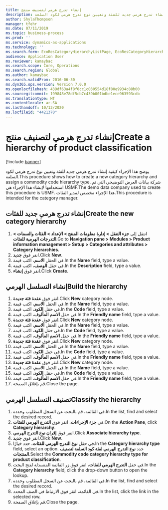 ```yaml
---
title: إنشاء تدرج هرمي لتصنيف منتج
description: يوضح هذا الإجراء كيفية إنشاء تدرج هرمي جديد للفئة وتعيين نوع تدرج هرمي لكود السلعة.
author: ShylaThompson
manager: tfehr
ms.date: 07/11/2019
ms.topic: business-process
ms.prod: ''
ms.service: dynamics-ax-applications
ms.technology: ''
ms.search.form: EcoResCategoryHierarchyListPage, EcoResCategoryHierarchyCreate, EcoResCategory, EcoResCategoryHierarchyRole, EcoResProductCategory, EcoResCategorySearchList, EcoResCategoryHierarchyFactbox, EcoResCategoryFriendlyName, EcoResCategoryAddProduct
audience: Application User
ms.reviewer: kamaybac
ms.search.scope: Core, Operations
ms.search.region: Global
ms.author: kamaybac
ms.search.validFrom: 2016-06-30
ms.dyn365.ops.version: Version 7.0.0
ms.openlocfilehash: 439df63a4f8f0cc1c030554d18f80e9934c88b00
ms.sourcegitcommit: 199848e78df5cb7c439b001bdbe1ece963593cdb
ms.translationtype: HT
ms.contentlocale: ar-SA
ms.lasthandoff: 10/13/2020
ms.locfileid: "4421370"
---
```

# <a name="create-a-hierarchy-of-product-classification"></a><span data-ttu-id="8d6b6-103">إنشاء تدرج هرمي لتصنيف منتج</span><span class="sxs-lookup"><span data-stu-id="8d6b6-103">Create a hierarchy of product classification</span></span>

[!include [banner](../../includes/banner.md)]

<span data-ttu-id="8d6b6-104">يوضح هذا الإجراء كيفية إنشاء تدرج هرمي جديد للفئة وتعيين نوع تدرج هرمي لكود السلعة.</span><span class="sxs-lookup"><span data-stu-id="8d6b6-104">This procedure shows how to create a new category hierarchy and assign a commodity code hierarchy type.</span></span> <span data-ttu-id="8d6b6-105">شركة بيانات العرض التوضيحي التي تم استخدامها لإنشاء هذا الإجراء هي USMF.</span><span class="sxs-lookup"><span data-stu-id="8d6b6-105">The demo data company used to create this procedure is USMF.</span></span> <span data-ttu-id="8d6b6-106">هذا الإجراء مخصص لمدير الفئات.</span><span class="sxs-lookup"><span data-stu-id="8d6b6-106">This procedure is intended for the category manager.</span></span>


## <a name="create-the-new-category-hierarchy"></a><span data-ttu-id="8d6b6-107">إنشاء تدرج هرمي جديد للفئات</span><span class="sxs-lookup"><span data-stu-id="8d6b6-107">Create the new category hierarchy</span></span>
1. <span data-ttu-id="8d6b6-108">انتقل إلى **جزء التنقل > إدارة معلومات المنتج > الإعداد > الفئات والسمات > التدرجات الهرمية للفئات**.</span><span class="sxs-lookup"><span data-stu-id="8d6b6-108">Go to **Navigation pane > Modules > Product information management > Setup > Categories and attributes > Category hierarchies**.</span></span>
2. <span data-ttu-id="8d6b6-109">انقر فوق **جديد**.</span><span class="sxs-lookup"><span data-stu-id="8d6b6-109">Click **New**.</span></span>
3. <span data-ttu-id="8d6b6-110">في الحقل **الاسم**، اكتب قيمة.</span><span class="sxs-lookup"><span data-stu-id="8d6b6-110">In the **Name** field, type a value.</span></span>
4. <span data-ttu-id="8d6b6-111">في حقل **الوصف**، اكتب قيمة.</span><span class="sxs-lookup"><span data-stu-id="8d6b6-111">In the **Description** field, type a value.</span></span>
5. <span data-ttu-id="8d6b6-112">انقر فوق **إنشاء**.</span><span class="sxs-lookup"><span data-stu-id="8d6b6-112">Click **Create**.</span></span>

## <a name="build-the-hierarchy"></a><span data-ttu-id="8d6b6-113">إنشاء التسلسل الهرمي</span><span class="sxs-lookup"><span data-stu-id="8d6b6-113">Build the hierarchy</span></span>
1. <span data-ttu-id="8d6b6-114">انقر فوق **عقدة فئة جديدة**.</span><span class="sxs-lookup"><span data-stu-id="8d6b6-114">Click **New** category node.</span></span>
2. <span data-ttu-id="8d6b6-115">في الحقل **الاسم**، اكتب قيمة.</span><span class="sxs-lookup"><span data-stu-id="8d6b6-115">In the **Name** field, type a value.</span></span>
3. <span data-ttu-id="8d6b6-116">في حقل **الكود**، اكتب قيمة.</span><span class="sxs-lookup"><span data-stu-id="8d6b6-116">In the **Code** field, type a value.</span></span>
4. <span data-ttu-id="8d6b6-117">في حقل **الاسم المألوف**، اكتب قيمة.</span><span class="sxs-lookup"><span data-stu-id="8d6b6-117">In the **Friendly name** field, type a value.</span></span>
5. <span data-ttu-id="8d6b6-118">انقر فوق **عقدة فئة جديدة**.</span><span class="sxs-lookup"><span data-stu-id="8d6b6-118">Click **New** category node.</span></span>
6. <span data-ttu-id="8d6b6-119">في الحقل **الاسم**، اكتب قيمة.</span><span class="sxs-lookup"><span data-stu-id="8d6b6-119">In the **Name** field, type a value.</span></span>
7. <span data-ttu-id="8d6b6-120">في حقل **الكود**، اكتب قيمة.</span><span class="sxs-lookup"><span data-stu-id="8d6b6-120">In the **Code** field, type a value.</span></span>
8. <span data-ttu-id="8d6b6-121">في حقل **الاسم المألوف**، اكتب قيمة.</span><span class="sxs-lookup"><span data-stu-id="8d6b6-121">In the **Friendly name** field, type a value.</span></span>
9. <span data-ttu-id="8d6b6-122">انقر فوق **عقدة فئة جديدة**.</span><span class="sxs-lookup"><span data-stu-id="8d6b6-122">Click **New** category node.</span></span>
10. <span data-ttu-id="8d6b6-123">في الحقل **الاسم**، اكتب قيمة.</span><span class="sxs-lookup"><span data-stu-id="8d6b6-123">In the **Name** field, type a value.</span></span>
11. <span data-ttu-id="8d6b6-124">في حقل **الكود**، اكتب قيمة.</span><span class="sxs-lookup"><span data-stu-id="8d6b6-124">In the **Code** field, type a value.</span></span>
12. <span data-ttu-id="8d6b6-125">في حقل **الاسم المألوف**، اكتب قيمة.</span><span class="sxs-lookup"><span data-stu-id="8d6b6-125">In the **Friendly name** field, type a value.</span></span>
13. <span data-ttu-id="8d6b6-126">انقر فوق **عقدة فئة جديدة**.</span><span class="sxs-lookup"><span data-stu-id="8d6b6-126">Click **New** category node.</span></span>
14. <span data-ttu-id="8d6b6-127">في الحقل **الاسم**، اكتب قيمة.</span><span class="sxs-lookup"><span data-stu-id="8d6b6-127">In the **Name** field, type a value.</span></span>
15. <span data-ttu-id="8d6b6-128">في حقل **الكود**، اكتب قيمة.</span><span class="sxs-lookup"><span data-stu-id="8d6b6-128">In the **Code** field, type a value.</span></span>
16. <span data-ttu-id="8d6b6-129">في حقل **الاسم المألوف**، اكتب قيمة.</span><span class="sxs-lookup"><span data-stu-id="8d6b6-129">In the **Friendly name** field, type a value.</span></span>
17. <span data-ttu-id="8d6b6-130">قم بإغلاق الصفحة.</span><span class="sxs-lookup"><span data-stu-id="8d6b6-130">Close the page.</span></span>

## <a name="classify-the-hierarchy"></a><span data-ttu-id="8d6b6-131">تصنيف التسلسل الهرمي</span><span class="sxs-lookup"><span data-stu-id="8d6b6-131">Classify the hierarchy</span></span>
1. <span data-ttu-id="8d6b6-132">في القائمة، قم بالبحث عن السجل المطلوب وحدده.</span><span class="sxs-lookup"><span data-stu-id="8d6b6-132">In the list, find and select the desired record.</span></span>
2. <span data-ttu-id="8d6b6-133">في **جزء الإجراءات**، انقر فوق **التدرج الهرمي للفئات**.</span><span class="sxs-lookup"><span data-stu-id="8d6b6-133">On the **Action Pane**, click **Category hierarchy**.</span></span>
3. <span data-ttu-id="8d6b6-134">انقر فوق **إقران نوع التدرج الهرمي**.</span><span class="sxs-lookup"><span data-stu-id="8d6b6-134">Click **Associate hierarchy type**.</span></span>
4. <span data-ttu-id="8d6b6-135">انقر فوق **جديد**.</span><span class="sxs-lookup"><span data-stu-id="8d6b6-135">Click **New**.</span></span>
5. <span data-ttu-id="8d6b6-136">في حقل **نوع التدرج الهرمي للفئات**، حدد خيارًا.</span><span class="sxs-lookup"><span data-stu-id="8d6b6-136">In the **Category hierarchy type** field, select an option.</span></span> <span data-ttu-id="8d6b6-137">حدد **نوع التدرج الهرمي لفئة كود السلعة لتصنيف المنتجات**.</span><span class="sxs-lookup"><span data-stu-id="8d6b6-137">Select the **Commodity code category hierarchy type for product classification**.</span></span>  
6. <span data-ttu-id="8d6b6-138">في حقل **التدرج الهرمي للفئات**، انقر فوق زر القائمة المنسدلة لفتح البحث.</span><span class="sxs-lookup"><span data-stu-id="8d6b6-138">In the **Category hierarchy** field, click the drop-down button to open the lookup.</span></span>
7. <span data-ttu-id="8d6b6-139">في القائمة، قم بالبحث عن السجل المطلوب وحدده.</span><span class="sxs-lookup"><span data-stu-id="8d6b6-139">In the list, find and select the desired record.</span></span>
8. <span data-ttu-id="8d6b6-140">في القائمة، انقر فوق الارتباط في الصف المحدد.</span><span class="sxs-lookup"><span data-stu-id="8d6b6-140">In the list, click the link in the selected row.</span></span>
9. <span data-ttu-id="8d6b6-141">قم بإغلاق الصفحة.</span><span class="sxs-lookup"><span data-stu-id="8d6b6-141">Close the page.</span></span>

